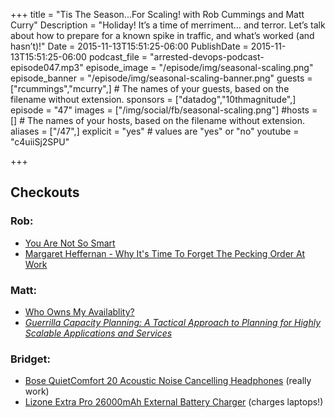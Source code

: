 +++
title = "Tis The Season...For Scaling! with Rob Cummings and Matt Curry"
Description = "Holiday! It’s a time of merriment… and terror. Let’s talk about how to prepare for a known spike in traffic, and what’s worked (and hasn’t)!"
Date = 2015-11-13T15:51:25-06:00
PublishDate = 2015-11-13T15:51:25-06:00
podcast_file = "arrested-devops-podcast-episode047.mp3"
episode_image = "/episode/img/seasonal-scaling.png"
episode_banner = "/episode/img/seasonal-scaling-banner.png"
guests = ["rcummings","mcurry",] # The names of your guests, based on the filename without extension.
sponsors = ["datadog","10thmagnitude",]
episode = "47"
images = ["/img/social/fb/seasonal-scaling.png"]
#hosts = [] # The names of your hosts, based on the filename without extension.
aliases = ["/47",]
explicit = "yes" # values are "yes" or "no"
youtube = "c4uiiSj2SPU"

+++
## Checkouts

### Rob:
- [You Are Not So Smart](http://youarenotsosmart.com/)
- [Margaret Heffernan - Why It's Time To Forget The Pecking Order At Work](https://www.ted.com/talks/margaret_heffernan_why_it_s_time_to_forget_the_pecking_order_at_work?language=en)

### Matt:
- [Who Owns My Availablity?](http://whoownsmyavailability.com/)
- *[Guerrilla Capacity Planning: A Tactical Approach to Planning for Highly Scalable Applications and Services](http://www.amazon.com/Guerrilla-Capacity-Planning-Tactical-Applications/dp/3540261389)*

### Bridget:
- [Bose QuietComfort 20 Acoustic Noise Cancelling Headphones](http://www.amazon.com/gp/product/B00X9KVLOM) (really work)
- [Lizone Extra Pro 26000mAh External Battery Charger](http://www.amazon.com/gp/product/B00HLDSMH2) (charges laptops!)
